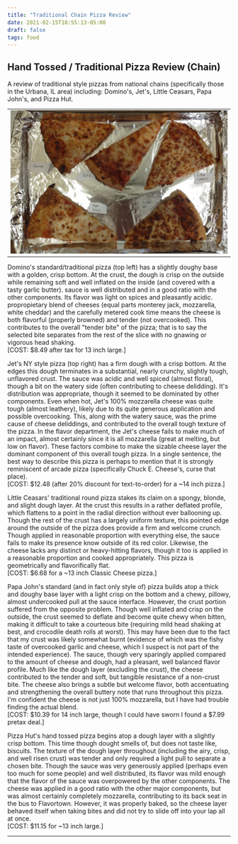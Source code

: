 ```yaml
---
title: "Traditional Chain Pizza Review"
date: 2021-02-15T18:55:13-05:00
draft: false
tags: food
---
```


## Hand Tossed / Traditional Pizza Review (Chain)

A review of traditional style pizzas from national chains (specifically those in the Urbana, IL area) including: Domino's, Jet's, Little Ceasars, Papa John's, and Pizza Hut.

<table style="width:100%">
  <tr>
    <td>
      <img src="/media/posts/traditional_chain/TraditionalChain.jpg">
    </td>
  </tr>
</table>

<span class="themecolor">Domino's</span> standard/traditional pizza (top left) has a slightly doughy base with a golden, crisp bottom.
At the crust, the dough is crisp on the outside while remaining soft and well inflated on the inside (and covered with a tasty garlic butter).
sauce is well distributed and in a good ratio with the other components.
Its flavor was light on spices and pleasantly acidic.
propropietary blend of cheeses (equal parts monterey jack, mozzarella, white cheddar) and the carefully metered cook time means the cheese is both flavorful (properly browned) and tender (not overcooked).
This contributes to the overall "tender bite" of the pizza; that is to say the selected bite separates from the rest of the slice with no gnawing or vigorous head shaking.
<br>
[COST: $8.49 after tax for 13 inch large.]

<span class="themecolor">Jet's</span> NY style pizza (top right) has a firm dough with a crisp bottom.
At the edges this dough terminates in a substantial, nearly crunchy, slightly tough, unflavored crust.
The sauce was acidic and well spiced (almost floral), though a bit on the watery side (often contributing to cheese delidding).
It's distribution was appropriate, though it seemed to be dominated by other components.
Even when hot, Jet's 100% mozzarella cheese was quite tough (almost leathery), likely due to its quite generous application and possible overcooking.
This, along with the watery sauce, was the prime cause of cheese deliddings, and contributed to the overall tough texture of the pizza.
In the flavor department, the Jet's cheese fails to make much of an impact, almost certainly since it is all mozzarella (great at melting, but low on flavor).
These factors combine to make the sizable cheese layer the dominant component of this overall tough pizza.
In a single sentence, the best way to describe this pizza is perhaps to mention that it is strongly reminiscent of arcade pizza (specifically Chuck E. Cheese's, curse that place).
<br>
[COST: $12.48 (after 20% discount for text-to-order) for a ~14 inch pizza.]

<span class="themecolor">Little Ceasars'</span> traditional round pizza stakes its claim on a spongy, blonde, and slight dough layer.
At the crust this results in a rather deflated profile, which flattens to a point in the radial direction without ever ballooning up.
Though the rest of the crust has a largely uniform texture, this pointed edge around the outside of the pizza does provide a firm and welcome crunch. 
Though applied in reasonable proportion with everything else, the sauce fails to make its presence know outside of its red color.
Likewise, the cheese lacks any distinct or heavy-hitting flavors, though it too is applied in a reasonable proportion and cooked appropriately.
This pizza is geometrically and flavorifically flat.
<br>
[COST: $6.68 for a ~13 inch Classic Cheese pizza.]

<span class="themecolor">Papa John's</span> standard (and in fact only style of) pizza builds atop a thick and doughy base layer with a light crisp on the bottom and a chewy, pillowy, almost undercooked pull at the sauce interface.
However, the crust portion suffered from the opposite problem.
Though well inflated and crisp on the outside, the crust seemed to deflate and become quite chewy when bitten, making it difficult to take a courteous bite (requiring mild head shaking at best, and crocodile death rolls at worst).
This may have been due to the fact that my crust was likely somewhat burnt (evidence of which was the fishy taste of overcooked garlic and cheese, which I suspect is not part of the intended experience).
The sauce, though very sparingly applied compared to the amount of cheese and dough, had a pleasant, well balanced flavor profile.
Much like the dough layer (excluding the crust), the cheese contributed to the tender and soft, but tangible resistance of a non-crust bite.
The cheese also brings a subtle but welcome flavor, both accentuating and strengthening the overall buttery note that runs throughout this pizza.
I'm confident the cheese is not just 100% mozzarella, but I have had trouble finding the actual blend.
<br>
[COST: $10.39 for 14 inch large, though I could have sworn I found a $7.99 pretax deal.]

<span class="themecolor">Pizza Hut's</span> hand tossed pizza begins atop a dough layer with a slightly crisp bottom.
This time though dought smells of, but does not taste like, biscuits.
The texture of the dough layer throughout (including the airy, crisp, and well risen crust) was tender and only required a light pull to separate a chosen bite.
Though the sauce was very generously applied (perhaps even too much for some people) and well distributed, its flavor was mild enough that the flavor of the sauce was overpowered by the other components.
The cheese was applied in a good ratio with the other major components, but was almost certainly completely mozzarella, contributing to its back seat in the bus to Flavortown.
However, it was properly baked, so the cheese layer behaved itself when taking bites and did not try to slide off into your lap all at once.
<br>
[COST: $11.15 for ~13 inch large.]

---
